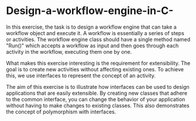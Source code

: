 # Design-a-workflow-engine-in-C-

In this exercise, the task is to design a workflow engine that can take a workflow object and execute it. A workflow is essentially a series of steps or activities. The workflow engine class should have a single method named "Run()" which accepts a workflow as input and then goes through each activity in the workflow, executing them one by one.

What makes this exercise interesting is the requirement for extensibility. The goal is to create new activities without affecting existing ones. To achieve this, we use interfaces to represent the concept of an activity. 

The aim of this exercise is to illustrate how interfaces can be used to design applications that are easily extensible. By creating new classes that adhere to the common interface, you can change the behavior of your application without having to make changes to existing classes. This also demonstrates the concept of polymorphism with interfaces.
